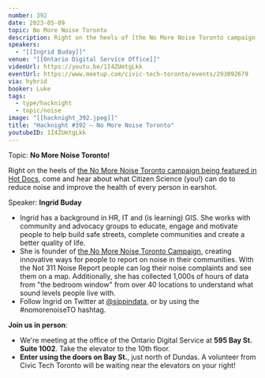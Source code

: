 ```yaml
---
number: 392
date: 2023-05-09
topic: No More Noise Toronto
description: Right on the heels of [the No More Noise Toronto campaign being featured in Hot Docs](https://hotdocs.ca/whats-on/hot-docs-festival/films/2023/do-you-hear-what-i-hear), come and hear about what Citizen Science (you!) can do to reduce noise and improve the health of every person in earshot.
speakers:
  - "[[Ingrid Buday]]"
venue: "[[Ontario Digital Service Office]]"
videoUrl: https://youtu.be/1I4ZUmtgLkk
eventUrl: https://www.meetup.com/civic-tech-toronto/events/293092679
via: hybrid
booker: Luke
tags:
  - type/hacknight
  - topic/noise
image: "[[hacknight_392.jpeg]]"
title: "Hacknight #392 – No More Noise Toronto"
youtubeID: 1I4ZUmtgLkk
---
```

Topic: **No More Noise Toronto!**

Right on the heels of [the No More Noise Toronto campaign being featured in Hot Docs](https://hotdocs.ca/whats-on/hot-docs-festival/films/2023/do-you-hear-what-i-hear), come and hear about what Citizen Science (you!) can do to reduce noise and improve the health of every person in earshot.

Speaker: **Ingrid Buday**

* Ingrid has a background in HR, IT and (is learning) GIS. She works with community and advocacy groups to educate, engage and motivate people to help build safe streets, complete communities and create a better quality of life.
* She is founder of [the No More Noise Toronto Campaign](https://storymaps.arcgis.com/collections/ec5c54eea28e41569539e8e4247a8a86), creating innovative ways for people to report on noise in their communities. With the Not 311 Noise Report people can log their noise complaints and see them on a map. Additionally, she has collected 1,000s of hours of data from "the bedroom window" from over 40 locations to understand what sound levels people live with.
* Follow Ingrid on Twitter at [@sippindata](https://twitter.com/sippindata), or by using the \#nomorenoiseTO hashtag.

**Join us in person**:

* We're meeting at the office of the Ontario Digital Service at **595 Bay St. Suite 1002**. Take the elevator to the 10th floor.
* **Enter using the doors on Bay St.**, just north of Dundas. A volunteer from Civic Tech Toronto will be waiting near the elevators on your right!

